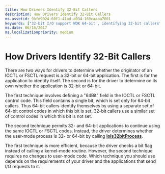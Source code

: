 ```yaml
---
title: How Drivers Identify 32-Bit Callers
description: How Drivers Identify 32-Bit Callers
ms.assetid: 9bfe9024-60f1-41ad-a034-160caaaa7801
keywords: ["32-bit I/O support WDK 64-bit , identifying 32-bit callers", "identifying 32-bit callers", "32-bit caller identifications WDK 64-bit", "file system control codes WDK 64-bit", "FSCTL WDK 64-bit", "control codes WDK 64-bit", "I/O control codes WDK kernel , 32-bit I/O in 64-bit drivers", "IOCTLs WDK kernel , 32-bit I/O in 64-bit drivers", "caller identifications WDK 64-bit"]
ms.date: 06/16/2017
ms.localizationpriority: medium
---
```


# How Drivers Identify 32-Bit Callers





There are two ways for drivers to determine whether the originator of an IOCTL or FSCTL request is a 32-bit or 64-bit application. The first is for the application to identify itself. The second is for the driver to determine on its own whether the application is 32-bit or 64-bit.

The first technique involves defining a "64Bit" field in the IOCTL or FSCTL control code. This field contains a single bit, which is set only for 64-bit callers. Thus 64-bit callers identify themselves by using a separate set of 64-bit control codes in which this bit is set. 32-bit callers use a similar set of control codes in which this bit is not set.

The second technique permits 32- and 64-bit applications to continue using the same IOCTL or FSCTL codes. Instead, the driver determines whether the user-mode process is 32- or 64-bit by calling [**IoIs32bitProcess**](https://msdn.microsoft.com/library/windows/hardware/ff549372).

The first technique is more efficient, because the driver checks a bit flag instead of calling a kernel-mode routine. However, the second technique requires no changes to user-mode code. Which technique you should use depends on the requirements of your driver and the applications that send I/O requests to it.

 

 




